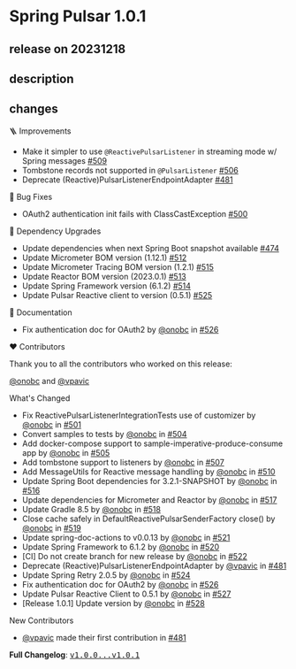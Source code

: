 # Spring Pulsar 1.0.1

## release on 20231218

## description

## changes

🪜 Improvements

* Make it simpler to use <code>@ReactivePulsarListener</code> in streaming mode w/ Spring messages <a href="https://github.com/spring-projects/spring-pulsar/issues/509" data-hovercard-type="issue" data-hovercard-url="/spring-projects/spring-pulsar/issues/509/hovercard">#509</a>
* Tombstone records not supported in <code>@PulsarListener</code> <a href="https://github.com/spring-projects/spring-pulsar/issues/506" data-hovercard-type="issue" data-hovercard-url="/spring-projects/spring-pulsar/issues/506/hovercard">#506</a>
* Deprecate (Reactive)PulsarListenerEndpointAdapter <a href="https://github.com/spring-projects/spring-pulsar/pull/481" data-hovercard-type="pull_request" data-hovercard-url="/spring-projects/spring-pulsar/pull/481/hovercard">#481</a>

🐞 Bug Fixes

* OAuth2 authentication init fails with ClassCastException <a href="https://github.com/spring-projects/spring-pulsar/issues/500" data-hovercard-type="issue" data-hovercard-url="/spring-projects/spring-pulsar/issues/500/hovercard">#500</a>

🔨 Dependency Upgrades

* Update dependencies when next Spring Boot snapshot available <a href="https://github.com/spring-projects/spring-pulsar/issues/474" data-hovercard-type="issue" data-hovercard-url="/spring-projects/spring-pulsar/issues/474/hovercard">#474</a>
* Update Micrometer BOM version (1.12.1) <a href="https://github.com/spring-projects/spring-pulsar/issues/512" data-hovercard-type="issue" data-hovercard-url="/spring-projects/spring-pulsar/issues/512/hovercard">#512</a>
* Update Micrometer Tracing BOM version (1.2.1) <a href="https://github.com/spring-projects/spring-pulsar/issues/515" data-hovercard-type="issue" data-hovercard-url="/spring-projects/spring-pulsar/issues/515/hovercard">#515</a>
* Update Reactor BOM version (2023.0.1) <a href="https://github.com/spring-projects/spring-pulsar/issues/513" data-hovercard-type="issue" data-hovercard-url="/spring-projects/spring-pulsar/issues/513/hovercard">#513</a>
* Update Spring Framework version (6.1.2) <a href="https://github.com/spring-projects/spring-pulsar/issues/514" data-hovercard-type="issue" data-hovercard-url="/spring-projects/spring-pulsar/issues/514/hovercard">#514</a>
* Update Pulsar Reactive client to version (0.5.1) <a href="https://github.com/spring-projects/spring-pulsar/issues/525" data-hovercard-type="issue" data-hovercard-url="/spring-projects/spring-pulsar/issues/525/hovercard">#525</a>

📖 Documentation

* Fix authentication doc for OAuth2 by <a class="user-mention notranslate" data-hovercard-type="user" data-hovercard-url="/users/onobc/hovercard" data-octo-click="hovercard-link-click" data-octo-dimensions="link_type:self" href="https://github.com/onobc">@onobc</a> in <a class="issue-link js-issue-link" data-error-text="Failed to load title" data-id="2045339689" data-permission-text="Title is private" data-url="https://github.com/spring-projects/spring-pulsar/issues/526" data-hovercard-type="pull_request" data-hovercard-url="/spring-projects/spring-pulsar/pull/526/hovercard" href="https://github.com/spring-projects/spring-pulsar/pull/526">#526</a>

❤️ Contributors

Thank you to all the contributors who worked on this release:

<a class="user-mention notranslate" data-hovercard-type="user" data-hovercard-url="/users/onobc/hovercard" data-octo-click="hovercard-link-click" data-octo-dimensions="link_type:self" href="https://github.com/onobc">@onobc</a> and <a class="user-mention notranslate" data-hovercard-type="user" data-hovercard-url="/users/vpavic/hovercard" data-octo-click="hovercard-link-click" data-octo-dimensions="link_type:self" href="https://github.com/vpavic">@vpavic</a>

What's Changed

* Fix ReactivePulsarListenerIntegrationTests use of customizer by <a class="user-mention notranslate" data-hovercard-type="user" data-hovercard-url="/users/onobc/hovercard" data-octo-click="hovercard-link-click" data-octo-dimensions="link_type:self" href="https://github.com/onobc">@onobc</a> in <a class="issue-link js-issue-link" data-error-text="Failed to load title" data-id="2007116471" data-permission-text="Title is private" data-url="https://github.com/spring-projects/spring-pulsar/issues/501" data-hovercard-type="pull_request" data-hovercard-url="/spring-projects/spring-pulsar/pull/501/hovercard" href="https://github.com/spring-projects/spring-pulsar/pull/501">#501</a>
* Convert samples to tests by <a class="user-mention notranslate" data-hovercard-type="user" data-hovercard-url="/users/onobc/hovercard" data-octo-click="hovercard-link-click" data-octo-dimensions="link_type:self" href="https://github.com/onobc">@onobc</a> in <a class="issue-link js-issue-link" data-error-text="Failed to load title" data-id="2011477938" data-permission-text="Title is private" data-url="https://github.com/spring-projects/spring-pulsar/issues/504" data-hovercard-type="pull_request" data-hovercard-url="/spring-projects/spring-pulsar/pull/504/hovercard" href="https://github.com/spring-projects/spring-pulsar/pull/504">#504</a>
* Add docker-compose support to sample-imperative-produce-consume app by <a class="user-mention notranslate" data-hovercard-type="user" data-hovercard-url="/users/onobc/hovercard" data-octo-click="hovercard-link-click" data-octo-dimensions="link_type:self" href="https://github.com/onobc">@onobc</a> in <a class="issue-link js-issue-link" data-error-text="Failed to load title" data-id="2011481747" data-permission-text="Title is private" data-url="https://github.com/spring-projects/spring-pulsar/issues/505" data-hovercard-type="pull_request" data-hovercard-url="/spring-projects/spring-pulsar/pull/505/hovercard" href="https://github.com/spring-projects/spring-pulsar/pull/505">#505</a>
* Add tombstone support to listeners by <a class="user-mention notranslate" data-hovercard-type="user" data-hovercard-url="/users/onobc/hovercard" data-octo-click="hovercard-link-click" data-octo-dimensions="link_type:self" href="https://github.com/onobc">@onobc</a> in <a class="issue-link js-issue-link" data-error-text="Failed to load title" data-id="2021843530" data-permission-text="Title is private" data-url="https://github.com/spring-projects/spring-pulsar/issues/507" data-hovercard-type="pull_request" data-hovercard-url="/spring-projects/spring-pulsar/pull/507/hovercard" href="https://github.com/spring-projects/spring-pulsar/pull/507">#507</a>
* Add MessageUtils for Reactive message handling by <a class="user-mention notranslate" data-hovercard-type="user" data-hovercard-url="/users/onobc/hovercard" data-octo-click="hovercard-link-click" data-octo-dimensions="link_type:self" href="https://github.com/onobc">@onobc</a> in <a class="issue-link js-issue-link" data-error-text="Failed to load title" data-id="2034467667" data-permission-text="Title is private" data-url="https://github.com/spring-projects/spring-pulsar/issues/510" data-hovercard-type="pull_request" data-hovercard-url="/spring-projects/spring-pulsar/pull/510/hovercard" href="https://github.com/spring-projects/spring-pulsar/pull/510">#510</a>
* Update Spring Boot dependencies for 3.2.1-SNAPSHOT by <a class="user-mention notranslate" data-hovercard-type="user" data-hovercard-url="/users/onobc/hovercard" data-octo-click="hovercard-link-click" data-octo-dimensions="link_type:self" href="https://github.com/onobc">@onobc</a> in <a class="issue-link js-issue-link" data-error-text="Failed to load title" data-id="2034507860" data-permission-text="Title is private" data-url="https://github.com/spring-projects/spring-pulsar/issues/516" data-hovercard-type="pull_request" data-hovercard-url="/spring-projects/spring-pulsar/pull/516/hovercard" href="https://github.com/spring-projects/spring-pulsar/pull/516">#516</a>
* Update dependencies for Micrometer and Reactor by <a class="user-mention notranslate" data-hovercard-type="user" data-hovercard-url="/users/onobc/hovercard" data-octo-click="hovercard-link-click" data-octo-dimensions="link_type:self" href="https://github.com/onobc">@onobc</a> in <a class="issue-link js-issue-link" data-error-text="Failed to load title" data-id="2038437339" data-permission-text="Title is private" data-url="https://github.com/spring-projects/spring-pulsar/issues/517" data-hovercard-type="pull_request" data-hovercard-url="/spring-projects/spring-pulsar/pull/517/hovercard" href="https://github.com/spring-projects/spring-pulsar/pull/517">#517</a>
* Update Gradle 8.5 by <a class="user-mention notranslate" data-hovercard-type="user" data-hovercard-url="/users/onobc/hovercard" data-octo-click="hovercard-link-click" data-octo-dimensions="link_type:self" href="https://github.com/onobc">@onobc</a> in <a class="issue-link js-issue-link" data-error-text="Failed to load title" data-id="2038556722" data-permission-text="Title is private" data-url="https://github.com/spring-projects/spring-pulsar/issues/518" data-hovercard-type="pull_request" data-hovercard-url="/spring-projects/spring-pulsar/pull/518/hovercard" href="https://github.com/spring-projects/spring-pulsar/pull/518">#518</a>
* Close cache safely in DefaultReactivePulsarSenderFactory close() by <a class="user-mention notranslate" data-hovercard-type="user" data-hovercard-url="/users/onobc/hovercard" data-octo-click="hovercard-link-click" data-octo-dimensions="link_type:self" href="https://github.com/onobc">@onobc</a> in <a class="issue-link js-issue-link" data-error-text="Failed to load title" data-id="2040837083" data-permission-text="Title is private" data-url="https://github.com/spring-projects/spring-pulsar/issues/519" data-hovercard-type="pull_request" data-hovercard-url="/spring-projects/spring-pulsar/pull/519/hovercard" href="https://github.com/spring-projects/spring-pulsar/pull/519">#519</a>
* Update spring-doc-actions to v0.0.13 by <a class="user-mention notranslate" data-hovercard-type="user" data-hovercard-url="/users/onobc/hovercard" data-octo-click="hovercard-link-click" data-octo-dimensions="link_type:self" href="https://github.com/onobc">@onobc</a> in <a class="issue-link js-issue-link" data-error-text="Failed to load title" data-id="2042191376" data-permission-text="Title is private" data-url="https://github.com/spring-projects/spring-pulsar/issues/521" data-hovercard-type="pull_request" data-hovercard-url="/spring-projects/spring-pulsar/pull/521/hovercard" href="https://github.com/spring-projects/spring-pulsar/pull/521">#521</a>
* Update Spring Framework to 6.1.2 by <a class="user-mention notranslate" data-hovercard-type="user" data-hovercard-url="/users/onobc/hovercard" data-octo-click="hovercard-link-click" data-octo-dimensions="link_type:self" href="https://github.com/onobc">@onobc</a> in <a class="issue-link js-issue-link" data-error-text="Failed to load title" data-id="2042179843" data-permission-text="Title is private" data-url="https://github.com/spring-projects/spring-pulsar/issues/520" data-hovercard-type="pull_request" data-hovercard-url="/spring-projects/spring-pulsar/pull/520/hovercard" href="https://github.com/spring-projects/spring-pulsar/pull/520">#520</a>
* [CI] Do not create branch for new release by <a class="user-mention notranslate" data-hovercard-type="user" data-hovercard-url="/users/onobc/hovercard" data-octo-click="hovercard-link-click" data-octo-dimensions="link_type:self" href="https://github.com/onobc">@onobc</a> in <a class="issue-link js-issue-link" data-error-text="Failed to load title" data-id="2044487652" data-permission-text="Title is private" data-url="https://github.com/spring-projects/spring-pulsar/issues/522" data-hovercard-type="pull_request" data-hovercard-url="/spring-projects/spring-pulsar/pull/522/hovercard" href="https://github.com/spring-projects/spring-pulsar/pull/522">#522</a>
* Deprecate (Reactive)PulsarListenerEndpointAdapter by <a class="user-mention notranslate" data-hovercard-type="user" data-hovercard-url="/users/vpavic/hovercard" data-octo-click="hovercard-link-click" data-octo-dimensions="link_type:self" href="https://github.com/vpavic">@vpavic</a> in <a class="issue-link js-issue-link" data-error-text="Failed to load title" data-id="1986583912" data-permission-text="Title is private" data-url="https://github.com/spring-projects/spring-pulsar/issues/481" data-hovercard-type="pull_request" data-hovercard-url="/spring-projects/spring-pulsar/pull/481/hovercard" href="https://github.com/spring-projects/spring-pulsar/pull/481">#481</a>
* Update Spring Retry 2.0.5 by <a class="user-mention notranslate" data-hovercard-type="user" data-hovercard-url="/users/onobc/hovercard" data-octo-click="hovercard-link-click" data-octo-dimensions="link_type:self" href="https://github.com/onobc">@onobc</a> in <a class="issue-link js-issue-link" data-error-text="Failed to load title" data-id="2044592170" data-permission-text="Title is private" data-url="https://github.com/spring-projects/spring-pulsar/issues/524" data-hovercard-type="pull_request" data-hovercard-url="/spring-projects/spring-pulsar/pull/524/hovercard" href="https://github.com/spring-projects/spring-pulsar/pull/524">#524</a>
* Fix authentication doc for OAuth2 by <a class="user-mention notranslate" data-hovercard-type="user" data-hovercard-url="/users/onobc/hovercard" data-octo-click="hovercard-link-click" data-octo-dimensions="link_type:self" href="https://github.com/onobc">@onobc</a> in <a class="issue-link js-issue-link" data-error-text="Failed to load title" data-id="2045339689" data-permission-text="Title is private" data-url="https://github.com/spring-projects/spring-pulsar/issues/526" data-hovercard-type="pull_request" data-hovercard-url="/spring-projects/spring-pulsar/pull/526/hovercard" href="https://github.com/spring-projects/spring-pulsar/pull/526">#526</a>
* Update Pulsar Reactive Client to 0.5.1 by <a class="user-mention notranslate" data-hovercard-type="user" data-hovercard-url="/users/onobc/hovercard" data-octo-click="hovercard-link-click" data-octo-dimensions="link_type:self" href="https://github.com/onobc">@onobc</a> in <a class="issue-link js-issue-link" data-error-text="Failed to load title" data-id="2045384878" data-permission-text="Title is private" data-url="https://github.com/spring-projects/spring-pulsar/issues/527" data-hovercard-type="pull_request" data-hovercard-url="/spring-projects/spring-pulsar/pull/527/hovercard" href="https://github.com/spring-projects/spring-pulsar/pull/527">#527</a>
* [Release 1.0.1] Update version by <a class="user-mention notranslate" data-hovercard-type="user" data-hovercard-url="/users/onobc/hovercard" data-octo-click="hovercard-link-click" data-octo-dimensions="link_type:self" href="https://github.com/onobc">@onobc</a> in <a class="issue-link js-issue-link" data-error-text="Failed to load title" data-id="2045412289" data-permission-text="Title is private" data-url="https://github.com/spring-projects/spring-pulsar/issues/528" data-hovercard-type="pull_request" data-hovercard-url="/spring-projects/spring-pulsar/pull/528/hovercard" href="https://github.com/spring-projects/spring-pulsar/pull/528">#528</a>

New Contributors

* <a class="user-mention notranslate" data-hovercard-type="user" data-hovercard-url="/users/vpavic/hovercard" data-octo-click="hovercard-link-click" data-octo-dimensions="link_type:self" href="https://github.com/vpavic">@vpavic</a> made their first contribution in <a class="issue-link js-issue-link" data-error-text="Failed to load title" data-id="1986583912" data-permission-text="Title is private" data-url="https://github.com/spring-projects/spring-pulsar/issues/481" data-hovercard-type="pull_request" data-hovercard-url="/spring-projects/spring-pulsar/pull/481/hovercard" href="https://github.com/spring-projects/spring-pulsar/pull/481">#481</a>

<strong>Full Changelog</strong>: <a class="commit-link" href="https://github.com/spring-projects/spring-pulsar/compare/v1.0.0...v1.0.1"><tt>v1.0.0...v1.0.1</tt></a>

